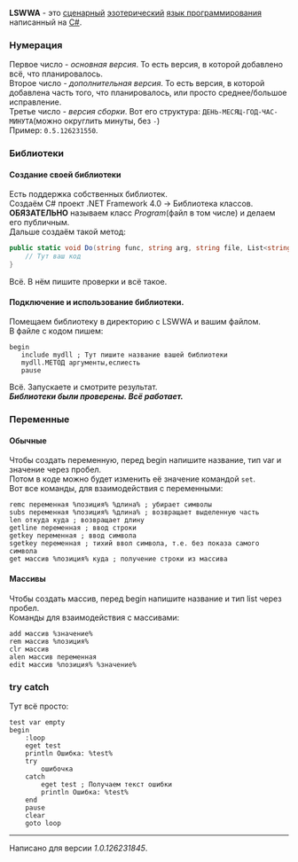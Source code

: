 **LSWWA** - это [сценарный](https://ru.wikipedia.org/wiki/%D0%A1%D1%86%D0%B5%D0%BD%D0%B0%D1%80%D0%BD%D1%8B%D0%B9_%D1%8F%D0%B7%D1%8B%D0%BA) [эзотерический](https://ru.wikipedia.org/wiki/%D0%AD%D0%B7%D0%BE%D1%82%D0%B5%D1%80%D0%B8%D1%87%D0%B5%D1%81%D0%BA%D0%B8%D0%B9_%D1%8F%D0%B7%D1%8B%D0%BA_%D0%BF%D1%80%D0%BE%D0%B3%D1%80%D0%B0%D0%BC%D0%BC%D0%B8%D1%80%D0%BE%D0%B2%D0%B0%D0%BD%D0%B8%D1%8F) [язык программирования](https://ru.wikipedia.org/wiki/%D0%AF%D0%B7%D1%8B%D0%BA_%D0%BF%D1%80%D0%BE%D0%B3%D1%80%D0%B0%D0%BC%D0%BC%D0%B8%D1%80%D0%BE%D0%B2%D0%B0%D0%BD%D0%B8%D1%8F) написанный на [C#](https://ru.wikipedia.org/wiki/C_Sharp).  
### Нумерация
Первое число - _основная версия_. То есть версия, в которой добавлено всё, что планировалось.  
Второе число - _дополнительная версия_. То есть версия, в которой добавлена часть того, что планировалось, или просто среднее/большое исправление.  
Третье число - _версия сборки_. Вот его структура: ``ДЕНЬ-МЕСЯЦ-ГОД-ЧАС-МИНУТА``(можно округлить минуты, без ``-``)  
Пример: ``0.5.126231550``.  
### Библиотеки
#### Создание своей библиотеки
Есть поддержка собственных библиотек.  
Создаём C# проект .NET Framework 4.0 -> Библиотека классов.  
**ОБЯЗАТЕЛЬНО** называем класс _Program_(файл в том числе) и делаем его публичным.  
Дальше создаём такой метод:  
```cs
public static void Do(string func, string arg, string file, List<string> code, Dictionary<string, string> vars, Dictionary<string, List<string>> arrs, int index, string version) {
    // Тут ваш код
}
```
Всё. В нём пишите проверки и всё такое.  
#### Подключение и использование библиотеки.
Помещаем библиотеку в директорию с LSWWA и вашим файлом.  
В файле с кодом пишем:  
```
begin
   include mydll ; Тут пишите название вашей библиотеки
   mydll.МЕТОД аргументы,еслиесть
   pause
```
Всё. Запускаете и смотрите результат.    
***Библиотеки были проверены. Всё работает.***
### Переменные
#### Обычные
Чтобы создать переменную, перед begin напишите название, тип var и значение через пробел.  
Потом в коде можно будет изменить её значение командой ``set``.  
Вот все команды, для взаимодействия с переменными:
```
remc переменная %позиция% %длина% ; убирает символы
subs переменная %позиция% %длина% ; возвращает выделенную часть
len откуда куда ; возвращает длину
getline переменная ; ввод строки
getkey переменная ; ввод символа
sgetkey переменная ; тихий ввол символа, т.е. без показа самого символа
get массив %позиция% куда ; получение строки из массива
```
#### Массивы
Чтобы создать массив, перед begin напишите название и тип list через пробел.  
Команды для взаимодействия с массивами:
```
add массив %значение%
rem массив %позиция%
clr массив
alen массив переменная
edit массив %позиция% %значение%
```
### try catch
Тут всё просто:
```
test var empty
begin
    :loop
    eget test
    println Ошибка: %test%
    try
        ошибочка
    catch
        eget test ; Получаем текст ошибки
        println Ошибка: %test%
    end
    pause
    clear
    goto loop
```
***

Написано для версии _1.0.126231845_.
